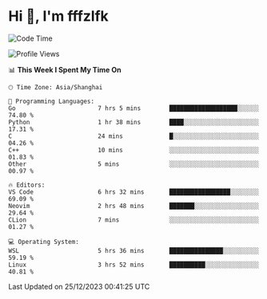 # Hi 👋, I'm fffzlfk

<!--START_SECTION:waka-->
![Code Time](http://img.shields.io/badge/Code%20Time-632%20hrs%2039%20mins-blue)

![Profile Views](http://img.shields.io/badge/Profile%20Views-0-blue)

📊 **This Week I Spent My Time On** 

```text
🕑︎ Time Zone: Asia/Shanghai

💬 Programming Languages: 
Go                       7 hrs 5 mins        ███████████████████░░░░░░   74.80 % 
Python                   1 hr 38 mins        ████░░░░░░░░░░░░░░░░░░░░░   17.31 % 
C                        24 mins             █░░░░░░░░░░░░░░░░░░░░░░░░   04.26 % 
C++                      10 mins             ░░░░░░░░░░░░░░░░░░░░░░░░░   01.83 % 
Other                    5 mins              ░░░░░░░░░░░░░░░░░░░░░░░░░   00.97 % 

🔥 Editors: 
VS Code                  6 hrs 32 mins       █████████████████░░░░░░░░   69.09 % 
Neovim                   2 hrs 48 mins       ███████░░░░░░░░░░░░░░░░░░   29.64 % 
CLion                    7 mins              ░░░░░░░░░░░░░░░░░░░░░░░░░   01.27 % 

💻 Operating System: 
WSL                      5 hrs 36 mins       ███████████████░░░░░░░░░░   59.19 % 
Linux                    3 hrs 52 mins       ██████████░░░░░░░░░░░░░░░   40.81 % 
```


 Last Updated on 25/12/2023 00:41:25 UTC
<!--END_SECTION:waka-->
